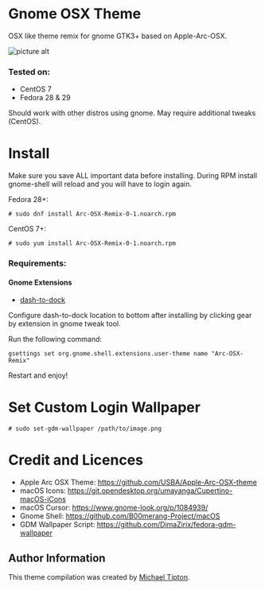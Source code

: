# Gnome OSX Theme
OSX like theme remix for gnome GTK3+ based on Apple-Arc-OSX.

![picture alt](https://image.ibb.co/hyc1hA/screenshot.png)

### Tested on:
* CentOS 7
* Fedora 28 & 29

Should work with other distros using gnome. May require additional tweaks (CentOS).

# Install
Make sure you save ALL important data before installing.
During RPM install gnome-shell will reload and you will have to login again. 

Fedora 28+:
```shell
# sudo dnf install Arc-OSX-Remix-0-1.noarch.rpm
```
CentOS 7+:
```shell
# sudo yum install Arc-OSX-Remix-0-1.noarch.rpm
```

### Requirements:
#### Gnome Extensions
* [dash-to-dock](https://extensions.gnome.org/extension/307/dash-to-dock/)

Configure dash-to-dock location to bottom after installing by clicking gear by extension in gnome tweak tool.

Run the following command:
```
gsettings set org.gnome.shell.extensions.user-theme name "Arc-OSX-Remix"
```

Restart and enjoy! 

# Set Custom Login Wallpaper
```shell
# sudo set-gdm-wallpaper /path/to/image.png
```

# Credit and Licences
* Apple Arc OSX Theme: https://github.com/USBA/Apple-Arc-OSX-theme
* macOS Icons: https://git.opendesktop.org/umayanga/Cupertino-macOS-iCons
* macOS Cursor: https://www.gnome-look.org/p/1084939/
* Gnome Shell: https://github.com/B00merang-Project/macOS
* GDM Wallpaper Script: https://github.com/DimaZirix/fedora-gdm-wallpaper

Author Information
------------------

This theme compilation was created by [Michael Tipton](https://ibeta.org).
